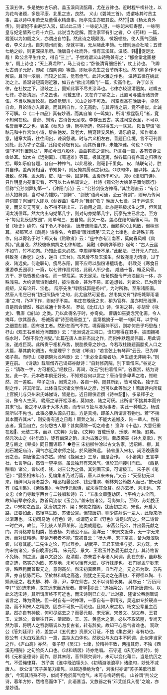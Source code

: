 <!-- { "loadSidebar": true } -->
玉溪五律，多是绝妙古乐府。盖玉溪风流酝藉，尤在五律也。近时程午桥补注，以为花鸟诸题，多是平康、北里之志，良然。
义山《碧城三首》，或谓咏其时贵主事，盖以诗中用萧史及董偃水精盘事。阮亭先生亦取其说。然竹跋《杨太真外传》，则谓妃不由寿邸入宫，证以此三诗：一咏妃入道，一咏妃未归寿邸，一咏明皇与妃定情系七月十六日。此说当为定解。而注家罕有引之者。○《药转》一篇，程笺以为如厕之义，亦谓出自竹。然此诗之境颇浅。
微婉顿挫，使人荡气回肠者，李义山也。自刘随州而後，渐就平坦，无从睹此丰韵。七律则远合杜陵；五律七绝之妙，则更深探乐府。晚唐自小杜而外，惟有玉溪耳。温岐、韩，促足比哉！
欧公言平生作文，得自“三上”。予尝戏谓义山诗殆兼有之：“郁金堂北画楼东”，厕上诗也；“天上真龙种”，马上诗也；“卧後清宵细细长”，枕上诗也。
飞卿七古调子元好，即如《湖阴词》等曲，即阮亭先生之音节所本也。然飞卿多作不可解语。且同一浓丽，而较之长吉，觉有伧气，此非大雅之作也。
温诗五律在姚武功之上。盖温诗短篇则近雅，如五古“欲出鸿都门”一篇，实高作也。
许丁卯五律，在杜牧之下，温岐之上，固知此事不尽关涂泽也。七律亦较温清迥矣。赵嘏五七律，亦皆清迥，许之匹也。
马戴五律，又在许丁卯之上，此直可与盛唐诸贤侪伍，不当以晚唐论矣。然终觉樊川、义山之妙不可及。
司空表圣在晚唐中，卓然自命，且论诗亦入超诣。而其所自作，全无高韵，与其评诗之语，竟不相似。此诚不可解。○《二十四品》真有妙语，而其自编《一鸣集》，所谓“撑霆裂月”者，竟不知何在也。
曹邺、刘驾，古诗皆无足取。李群玉五古，实胜司空表圣，不可以名誉而甲乙之也。表圣《秋思》诗，阮亭所选，然只得五六一联耳。
陆鲁望谓“张祜元和中作宫体小诗，辞曲艳发。及老大，稍窥建安风格，诵乐府录，知作者本意，短章大篇，往往间出，谏讽怨谲，时与六义相左右。善题目佳境，言不可刊置别处，此为才子之最。”此段论诗极有见。而其所自作，未能择雅。何也？○所谓“不可刊置别处”，非如今日八股体，曲曲钩贯之谓也。乃言每一篇，各有安身立命处耳。如太白《远别离》、《蜀道难》等篇，极其迷离，然各篇自有各篇之归宿收拾。即如乐府各题，各自一种神气。以此易彼，则毫千里矣。
皮、陆联句诗，胜其自作。盖两贤相当，节短势Τ，则反掩其孱弱之状也。○联句体，自以韩、孟为极致。然韩、孟太险，皮、陆一种，固是韩、孟後所不可少。
郑《津阳门诗》，只作明皇内苑事实看，不可以七古格调论之。
杜诗《观公孙大娘弟子舞剑器行》但称“公孙剑舞初第一”，《津阳门诗》云：“公孙剑伎方神奇。”其注则直云：“有公孙大娘舞剑，当时号为雄妙。”“剑舞”、“剑伎”语尚可通，至云“舞剑”，则毋乃传闻异词耶？岂当时人即以《剑器曲》名呼为“舞剑”欤？
晚唐人七律，只于声调求变，而又实无可变，故不得不转出三、五拗用之调。此亦是熟极求生之理，但苦其词太浅俚耳。然大约出句拗第几字，则对句亦拗第几字，阮亭先生已言之。至方干“每见北辰思故园”，则单句三、五自拗。此又一格，盖必在结句而後可耳。
胡曾《咏史》绝句，俗下令人不耐读。
唐彦谦师温八叉，而颇得义山风致，但稍弱耳。
郑都官以《鹧鸪》诗得名，今即指“暖戏烟芜”云云之七律也。此诗殊非高作，何以得名于时？郑又有《贻歌者》云：“座中亦有江南客，莫向春风唱《鹧鸪》。”此虽浅，然较彼咏鹧鸪之七律却胜。
吴融《李周弹筝歌》起句：“古人云丝不如竹，竹不如肉。乃知此语未必然，李周弹筝听不足。”此起法，已开元人门迳。
韩致尧《香奁》之体，逆自《玉台》。虽风骨不及玉溪生，然致尧笔力清澈，过于皮、陆远矣。何逊联句，瘦尽东阳，固不应尽以脂粉语擅场也。
韩致尧《寒食日重游李氏园亭》一篇，以七律作扇对格，此前人所少也。
咸通十哲，概乏风骨。方干、罗隐皆极负诗名，而一望荒芜，实无足采。杜荀鹤至令严沧浪目为一体，亦殊浅易。大约读唐诗到此时，披沙拣金，甚为不易。即追想钱、刘诸公，已为高曾规矩，又毋论开、宝也。
阮亭先生“绿杨城郭是扬州”，为时所称，至形诸图画。然唐人韦庄已有“初日照扬州”之句，此尤自然可爱也。然韦集又有“绿杨城郭雨凄凄”之句，乃华下作，则似乎不类。
韦庄在晚唐之末，稍为官样，虽亦时形浅薄，自是风会使然，胜於咸通十哲多矣。
罗虬《比红儿》诗，俚劣之甚，亦胡曾《咏史》、曹唐《游仙》之类。乃以此得名于时，亦奇矣。
曹唐如巫婆念咒化斋，令人掩耳，欲其亟去。
杨诚斋谓“诗至晚唐益工”，盖第挑摘于一联一句间耳。以字句之细意刻镂，固有极工者。然形在而气不完，境得而神不远，则亦何贵乎巧思哉！
杼山《观王右丞维沧洲图歌》云：“沧洲说近三湘口，谁知卷得在君手。披图拥褐临水时，然不异沧洲叟。”此篇在唐人本非杰出之作，而何仲默题吴伟画，用此调法，遂成巨观。此所贵乎相机布势，脱胎换骨之妙也。今若取杜陵题画脍炙人口之大篇，摹其韵句调法，有是理乎？
东坡《琴诗》“若言弦上有琴声”云云，已为禅偈子矣。而杼山《戛铜碗为龙吟歌》云：“未必全由戛者功，声生虚无非碗中。”则更在前。
《诗话》载唐僧齐己谒郑谷献诗：“自封修药院，别下着僧床。”谷览之云：“请改一字，方可相见。”经数日，再谒，改云“别扫着僧床”。谷嘉赏，结为诗友。此一字，元本改本俱无好处，不知郑谷何以赏之？唐诗僧多卑卑之格，惟皎然、灵一差胜。
释子之诗，闺秀之诗，各自一种。随其所到，皆可成名。独于应制之作，非其所宜。此体自应求诸文学侍从之彦，岂可以此等当之！若唐诗内所载上官婉儿与贝州宋氏姊娣诗，皆是也。近日顾侠君撰《诗林韶》，多录释子之诗，殊令人生厌。
晚唐之渐开松浮者，莫如皮、陆之可厌。此所谓“不揣其本而齐其末”也。後之不从事于大本大原，而专以ㄎ扯斗凑为事者，实此一种启之。杨诚斋所以不免也。此事必要从源头打出，方是真境，即圣人所谓言有物也。若“不揣其本而齐其末”，则安得有通之日哉！厥弊之滋，不能大追憾皮、陆一辈人。然有志者，竟当自立，奈何怨古人耶？甚矣廓除一切之难也！
渔洋《十选》，大意归重在殷、元结二本，而以《文粹》为备。《文粹》首载乐章、乐歌、琴操，韪矣。然元次山之《补乐歌》，徒有幽深之韵，未为古雅之则。至皮袭美《补九夏歌》，岂足与韩之《琴操》同日而语耶？
●卷三
宋初柳仲涂以古文名家，远绍韩、柳，其刻石湘妃庙诗，词气亦近樊宗师之徒，於风雅殊远。
骑省虽入宋初，尚沿晚唐靡弱之音。南唐後主诗亦然。骑省《挽吴王》三章，自是合作。
《小畜集》五言学杜，七言学白，然皆一望平弱，虽云独开有宋风气，但於其间接引而已。
《西昆酬唱》诸公，皆以杨、钱、刘三公为之倡，其刻画玉溪，可谓极工。
宋子京《笔记》：“晏丞相末年诗，见编集者乃过万篇，唐人以来未有。”又云：“天圣初元以来，缙绅间为诗者益少，唯丞相晏公殊、钱公惟演、翰林刘公筠数人而已。”按元献有《临川集》、《紫微集》，今所传元献诗，或未得其全耳。然亦去杨、刘未远。
苏文忠《金门寺跋李西台与二钱唱和诗》云：“五季文章堕劫灰，平格力未全回。故知前辈宗徐庾，数首风流似《玉台》。”盖宋初诸公，习尚如此，至欧、苏始挽正之。○宋初之西昆，犹唐初之齐、梁；宋初之馆阁，犹唐初之沈、宋也。开启大路，正要如此，然後笃生欧、苏诸公耳。但较唐初，则少陈射洪一辈人，此後来所以渐薄也。
宋初司马池《行色》诗，或谓范文正《野色》诗足以配之。然二诗皆一时伫兴，故佳。不比後人某声某影，连类成题也。
宋莒公兄弟，并出晏元献之门，其诗格亦复相类，皆去杨、刘诸公不远。渔洋云：“宋景文近体，无一字无来历，而对仗精确，非读万卷者不能。”查初自云：“杨大年、宋子京辈，备为艰涩隐僻，以夸其能。”二先生之论，可以互参。
胡武平、王君玉皆堪与晏、宋方驾。大约宋初诸公，多自晚唐出耳。
宋元宪、景文、王君玉并游晏无献之门，其诗格皆不免杨、刘之遗。虽以文潞公、赵清献，亦未尝不与诸人同调。此在东都，虽非极盛之选，然实亦为欧、苏基地，未可以後有大匠，尽行抹却也。
石门吴孟举钞宋诗，略西昆而首取元之，意则高矣。然宋初真面目，自当存之。元之虽为欧、苏先声，亦自接脉而已。至於林和靖之高逸，则犹之王无功之在唐初，不得径以陶、韦嫡派诬之。若夫柳、种、穆、尹，学在师古，又不以诗擅长矣。
吴序云：“万历间李{艹衮}选宋诗，取其远宋而近唐者。曹学亦云：‘选始莱公，以其近唐调也。以此义选宋诗，其所谓唐终不可近也，而宋诗则已亡矣。’”此对嘉、隆诸公吞剥唐调者言之，殊为痛快。但一时自有一时神理，一家自有一家精液，吴选似专於硬直一路，而不知宋人之精腴，固亦不可执一而论也。且如入宋之初，杨文公辈虽主西昆，然亦自有神致，何可尽祧去之？而晏元献、宋元宪、宋景文、胡文恭、王君玉、文潞公，皆继往开来，肇起欧、王、苏、黄盛大之渐，必以不取浓丽，专尚天然为事，将明人之吞剥唐调以为复古者，转有辞矣。故知平心易气者难也。
观欧公《答刘廷评》诗，盖尝以《五代史》资原父订证，不独《集古录》与有功也。
欧公有《太白戏圣俞》一篇，盖拟太白体也。然欧公与太白本不同调，此似非当家之作。《庐山高》亦然。
张子野《吴江》七律，於精神丰致，两擅其奇，不独《西溪无相院》之句脍炙人口也。《过和靖居》诗亦绝唱。
石守道《庆历对德诗》，仿韩《元和圣德诗》而作，顾其末段，音节颇欠调叶，未可以变化藉口。当是伉厉之气，不受绳律耳。
苏子美《淮中晚泊犊头》、《初晴游沧浪亭》诸绝句，妙处不减唐人。
欧公谓“苏子美笔力豪隽，以超迈横绝为奇”，刘後村亦谓“苏子美歌行雄放”，今观其诗殊不称，似尚不免於孱气伧气，未可与梅诗例视。
山谷谓“荆公之诗，暮年方妙，然格高而体下”，此语甚当。又敖器之有“邓艾缒兵入蜀”之喻，亦是妙语。
